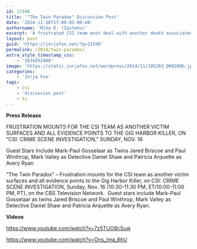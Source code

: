 ```yaml
---
id: 11590
title: '"The Twin Paradox" Discussion Post'
date: '2014-11-16T17:00:05-08:00'
authorname: 'Mika E. (Ipstenu)'
excerpt: 'A frustrated CSI team must deal with another death associated with the Gig Harbor Killer tonight!'
layout: post
guid: 'https://jorjafox.net/?p=11590'
permalink: /2014/twin-paradox/
astra_style_timestamp_css:
    - '1634452480'
image: 'https://static.jorjafox.net/wordpress/2014/11/105263_D00280b.jpg'
categories:
    - 'Jorja Fox'
tags:
    - csi
    - 'discussion post'
    - tv
---
```


**Press Release**

FRUSTRATION MOUNTS FOR THE CSI TEAM AS ANOTHER VICTIM SURFACES AND ALL EVIDENCE POINTS TO THE GIG HARBOR KILLER, ON “CSI: CRIME SCENE INVESTIGATION,” SUNDAY, NOV. 16

Guest Stars Include Mark-Paul Gosselaar as Twins Jared Briscoe and Paul Winthrop, Mark Valley as Detective Daniel Shaw and Patricia Arquette as Avery Ryan

“The Twin Paradox” – Frustration mounts for the CSI team as another victim surfaces and all evidence points to the Gig Harbor Killer, on CSI: CRIME SCENE INVESTIGATION, Sunday, Nov. 16 (10:30-11:30 PM, ET/10:00-11:00 PM, PT), on the CBS Television Network.  Guest stars include Mark-Paul Gosselaar as twins Jared Briscoe and Paul Winthrop, Mark Valley as Detective Daniel Shaw and Patricia Arquette as Avery Ryan.

**Videos**

https://www.youtube.com/watch?v=7z5TUO8cSuw

https://www.youtube.com/watch?v=Ons_lma_6hU
